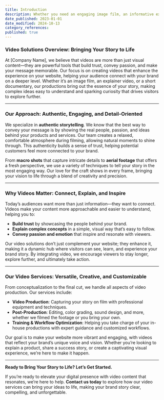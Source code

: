 ```yaml
---
title: Introduction
description: Whether you need an engaging image film, an informative explainer video, or a captivating short documentary, we deliver videos that bring your story to life, build trust, and inspire your audience. Our productions are crafted to enhance your digital presence, making your message clear, authentic, and unforgettable.
date_published: 2023-01-01
date_modified: 2024-10-13
category_references: 
published: true
---
```

### **Video Solutions Overview: Bringing Your Story to Life**

At [Company Name], we believe that videos are more than just visual content—they are powerful tools that build trust, convey passion, and make your message memorable. Our focus is on creating videos that enhance the experience on your website, helping your audience connect with your brand on a deeper level. Whether it’s an image film, an explainer video, or a short documentary, our productions bring out the essence of your story, making complex ideas easy to understand and sparking curiosity that drives visitors to explore further.

---

### **Our Approach: Authentic, Engaging, and Detail-Oriented**

We specialize in **authentic storytelling**. We know that the best way to convey your message is by showing the real people, passion, and ideas behind your products and services. Our team creates a relaxed, comfortable atmosphere during filming, allowing natural moments to shine through. This authenticity builds a sense of trust, helping potential customers feel more connected to your brand.

From **macro shots** that capture intricate details to **aerial footage** that offers a fresh perspective, we use a variety of techniques to tell your story in the most engaging way. Our love for the craft shows in every frame, bringing your vision to life through a blend of creativity and precision.

---

### **Why Videos Matter: Connect, Explain, and Inspire**

Today’s audiences want more than just information—they want to connect. Videos make your content more approachable and easier to understand, helping you to:
- **Build trust** by showcasing the people behind your brand.
- **Explain complex concepts** in a simple, visual way that’s easy to follow.
- **Convey passion and emotion** that inspire and resonate with viewers.

Our video solutions don’t just complement your website; they enhance it, making it a dynamic hub where visitors can see, learn, and experience your brand story. By integrating video, we encourage viewers to stay longer, explore further, and ultimately take action.

---

### **Our Video Services: Versatile, Creative, and Customizable**

From conceptualization to the final cut, we handle all aspects of video production. Our services include:
- **Video Production**: Capturing your story on film with professional equipment and techniques.
- **Post-Production**: Editing, color grading, sound design, and more, whether we filmed the footage or you bring your own.
- **Training & Workflow Optimization**: Helping you take charge of your in-house productions with expert guidance and customized workflows.

Our goal is to make your website more vibrant and engaging, with videos that reflect your brand’s unique voice and vision. Whether you’re looking to explain a product, share a success story, or create a captivating visual experience, we’re here to make it happen.

---

**Ready to Bring Your Story to Life? Let’s Get Started.**

If you’re ready to elevate your digital presence with video content that resonates, we’re here to help. **Contact us today** to explore how our video services can bring your ideas to life, making your brand story clear, compelling, and unforgettable.